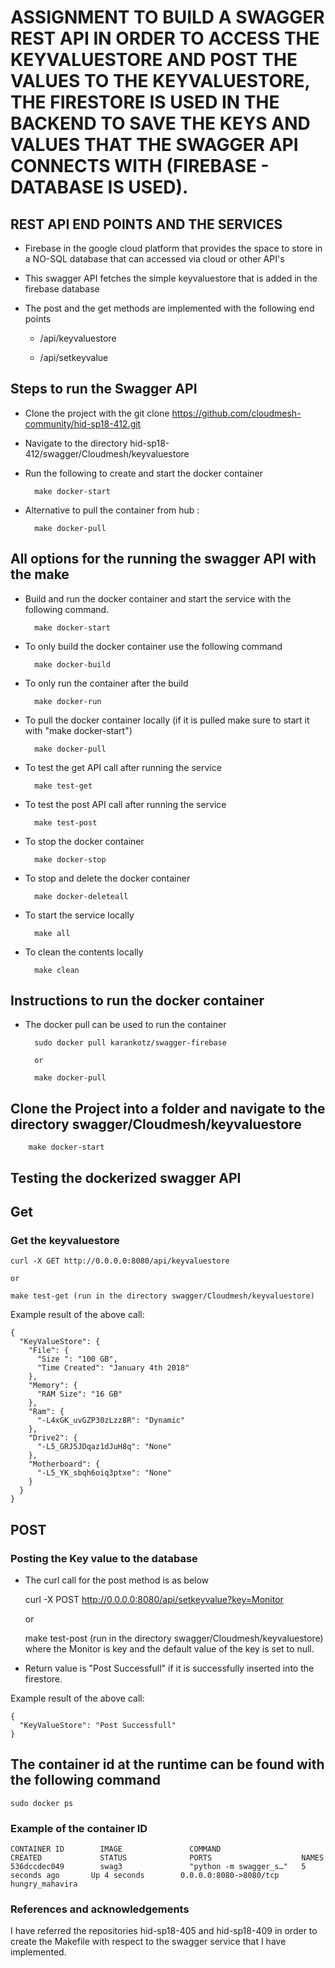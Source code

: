 # ASSIGNMENT TO BUILD A SWAGGER REST API IN ORDER TO ACCESS THE KEYVALUESTORE AND POST THE VALUES TO THE KEYVALUESTORE, THE FIRESTORE IS USED IN THE BACKEND TO SAVE THE KEYS AND VALUES THAT THE SWAGGER API CONNECTS WITH (FIREBASE - DATABASE IS USED).

## REST API END POINTS AND THE SERVICES 

* Firebase in the google cloud platform that provides the space to store in a NO-SQL database that can accessed via cloud or other API's

* This swagger API fetches the simple keyvaluestore that is added in the firebase database 

* The post and the get methods are implemented with the following end points

	* /api/keyvaluestore

	* /api/setkeyvalue

## Steps to run the Swagger API

* Clone the project with the git clone https://github.com/cloudmesh-community/hid-sp18-412.git

* Navigate to the directory hid-sp18-412/swagger/Cloudmesh/keyvaluestore

* Run the following to create and start the docker container 

		make docker-start 

* Alternative to pull the container from hub : 
		
		make docker-pull

## All options for the running the swagger API with the make

* Build and run the docker container and start the service with the following command.

		make docker-start 

* To only build the docker container use the 
  following command 
	
		make docker-build

* To only run the container after the build 

		make docker-run

* To pull the docker container locally 
  (if it is pulled make sure to start it 
  with "make docker-start")
  
		make docker-pull

* To test the get API call after running the service

		make test-get

* To test the post API call after running the service
	
		make test-post

* To stop the docker container 
	
		make docker-stop

* To stop and delete the docker container 

		make docker-deleteall

* To start the service locally

		make all

* To clean the contents locally

		make clean

## Instructions to run the docker container
	
* The docker pull can be used to run the container 

		sudo docker pull karankotz/swagger-firebase 

		or

		make docker-pull

## Clone the Project into a folder and navigate to the directory swagger/Cloudmesh/keyvaluestore
	
		make docker-start

## Testing the dockerized swagger API 

## Get

### Get the keyvaluestore

	curl -X GET http://0.0.0.0:8080/api/keyvaluestore

	or 

	make test-get (run in the directory swagger/Cloudmesh/keyvaluestore)
   
Example result of the above call:

	{
	  "KeyValueStore": {
	    "File": {
	      "Size ": "100 GB",
	      "Time Created": "January 4th 2018"
	    },
	    "Memory": {
	      "RAM Size": "16 GB"
	    },
	    "Ram": {
	      "-L4xGK_uvGZP30zLzz8R": "Dynamic"
	    },
	    "Drive2": {
	      "-L5_GRJ5JDqaz1dJuH8q": "None"
	    },
	    "Motherboard": {
	      "-L5_YK_sbqh6oiq3ptxe": "None"
	    }
	  }
	}

   
## POST

### Posting the Key value to the database 

* The curl call for the post method is as below 

	curl -X POST http://0.0.0.0:8080/api/setkeyvalue?key=Monitor

	or 

	
	make test-post (run in the directory swagger/Cloudmesh/keyvaluestore)
where the Monitor is key and the default value of the key is set to null.

* Return value is "Post Successfull" if it is successfully 	   inserted into the firestore.

Example result of the above call:

	{
	  "KeyValueStore": "Post Successfull"
	}

## The container id at the runtime can be found with the following command 
 	
	sudo docker ps

### Example of the container ID 

	CONTAINER ID        IMAGE               COMMAND                  CREATED             STATUS              PORTS                    NAMES
	536dccdec049        swag3               "python -m swagger_s…"   5 seconds ago       Up 4 seconds        0.0.0.0:8080->8080/tcp   hungry_mahavira

### References and acknowledgements 

I have referred the repositories hid-sp18-405 and hid-sp18-409 in order to create the Makefile with respect to the swagger service that I have implemented.


